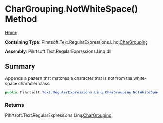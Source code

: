 # CharGrouping\.NotWhiteSpace\(\) Method

[Home](../../../../../../README.md)

**Containing Type**: Pihrtsoft\.Text\.RegularExpressions\.Linq\.[CharGrouping](../README.md)

**Assembly**: Pihrtsoft\.Text\.RegularExpressions\.Linq\.dll

## Summary

Appends a pattern that matches a character that is not from the white\-space character class\.

```csharp
public Pihrtsoft.Text.RegularExpressions.Linq.CharGrouping NotWhiteSpace()
```

### Returns

Pihrtsoft\.Text\.RegularExpressions\.Linq\.[CharGrouping](../README.md)

